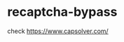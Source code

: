 # recaptcha-bypass
check https://www.capsolver.com/ 



















                                                                                                                                                                    